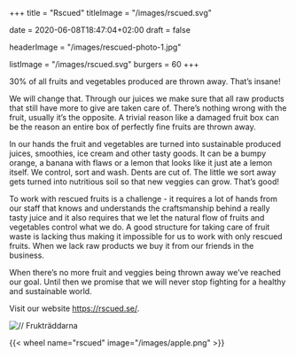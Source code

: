 +++
title = "Rscued"
titleImage = "/images/rscued.svg"

date = 2020-06-08T18:47:04+02:00
draft = false

headerImage = "/images/rescued-photo-1.jpg"

listImage = "/images/rscued.svg"
burgers = 60
+++

30% of all fruits and vegetables produced are thrown away. That’s insane!

We will change that. Through our juices we make sure that all raw products that still have more
to give are taken care of. There’s nothing wrong with the fruit, usually it’s the opposite.
A trivial reason like a damaged fruit box can be the reason an entire box of perfectly fine fruits are thrown away.

In our hands the fruit and vegetables are turned into sustainable produced juices, smoothies, ice
cream and other tasty goods. It can be a bumpy orange, a banana with flaws or a lemon that looks
like it just ate a lemon itself. We control, sort and wash. Dents are cut of. The little we sort
away gets turned into nutritious soil so that new veggies can grow. That’s good!

To work with rescued fruits is a challenge - it requires a lot of hands from our staff that knows
and understands the craftsmanship behind a really tasty juice and it also requires that we let the
natural flow of fruits and vegetables control what we do. A good structure for taking care of fruit
waste is lacking thus making it impossible for us to work with only rescued fruits. When we lack raw
products we buy it from our friends in the business.

When there’s no more fruit and veggies being thrown away we’ve reached our goal. Until then we
promise that we will never stop fighting for a healthy and sustainable world.

Visit our website https://rscued.se/.

![// Frukträddarna](/images/frukträddarna.png)

{{< wheel name="rscued" image="/images/apple.png" >}}

